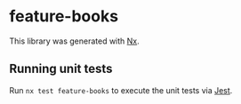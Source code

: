 # feature-books

This library was generated with [Nx](https://nx.dev).

## Running unit tests

Run `nx test feature-books` to execute the unit tests via [Jest](https://jestjs.io).
